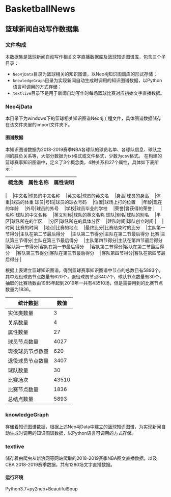 # BasketballNews
## 篮球新闻自动写作数据集
### 文件构成
本数据集是篮球新闻自动写作相关文字直播数据库及篮球知识图谱库，包含三个子目录：
* `Neo4jData`目录为篮球相关的知识图谱，以Neo4j知识图谱库的形式存储；
* `knowledgeGraph`目录为实现新闻自动生成时调用的知识图谱数据，以Python语言可调用的方式存储；
* `textlive`目录下是用于新闻自动写作时每场篮球比赛对应初始文字直播数据。

### Neo4jData
本目录下为windows下的篮球相关知识图谱Neo4j工程文件，具体图谱数据储存在该文件夹里的import文件夹下。

#### 图谱数据
本知识图谱数据为2018-2019赛季NBA各球队的球员名单、各球队信息、球队之间的胜负关系等，大部分数据为txt格式或文件格式，少数为csv格式。
在构建的篮球赛事知识图谱中，定义了3个概念类，4种关系和27个属性，具体如下表所示： 

概念类|属性名称|属性说明
-|-|-
|
`  `|中文名|球员的中文名称
`  `|英文名|球员的英文名
`  `|身高|球员的身高
`  `|体重|球员的体重
球员|号码|球员的球衣号码
`  `|位置|球场上打的位置
`  `|年龄|现在的年龄
`  `|外号|球员的外号
`  `|学校|球员毕业的学校
`  `|荣誉|曾获得的荣誉
|
`  `|名称|球队的中文名称
`  `|英文别称|球队的英文名称
球队|别名|球队的别名
`  `|半区|球队所在的半区
`  `|分区|球队所在的具体分区
`  `|建队时间|球队创立时间
|
`  `|时间|比赛的时间
`  `|地点|比赛的地点
`  `|最终比分|比赛结束时的比分
`  `|主队第一节得分|主队在第二节最后得分
`  `|主队第二节得分|主队在第二节最后得分
比赛|主队第三节得分|主队在第三节最后得分
`  `|主队第四节得分|主队在第四节最后得分
`  `|客队第一节得分|客队在第一节最后得分
`  `|客队第二节得分|客队在第二节最后得分
`  `|客队第三节得分|客队在第三节最后得分
`  `|客队第四节得分|客队在第四节最后得分
|

根据上表建立篮球知识图谱，得到篮球赛事知识图谱中节点的总数目有5893个，其中现役球员节点数量有620个，退役球员节点3407个，球队节点数量有30个，抽取的比赛场数由1985年起到2019年一共有43510场，但是需要用到的比赛节点数量为1836。

统计数据|数值
-|-
实体类数量|3
关系数量|4
属性数量|27
球员节点数量|4027
现役球员节点数量|620
退役球员节点数量|3407
球队数量|30
比赛场次|43510
比赛节点数量|1836
总结点数量|5893

### knowledgeGraph
存储着知识图谱数据，根据上述Neo4jData中建立的篮球知识图谱，为实现新闻自动生成时调用的知识图谱数据，以Python语言可调用的方式存储。

### textlive 
储存着由爬虫从新浪网等网站爬取的2018-2019赛季NBA图文直播数据，以及CBA 2018-2019赛季数据，共有1280场文字直播数据。

#### 运行环境
Python3.7+py2neo+BeautifulSoup
